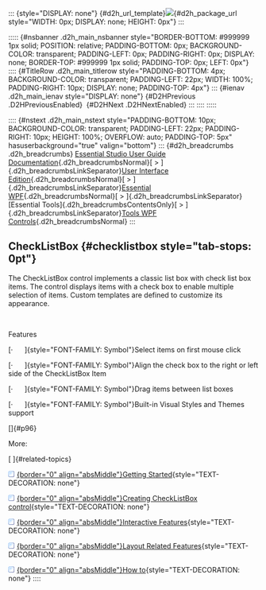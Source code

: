 ::: {style="DISPLAY: none"}
[](ms-xhelp:///?Id=d2h_url_template){#d2h_url_template}![](!package_url!){#d2h_package_url style="WIDTH: 0px; DISPLAY: none; HEIGHT: 0px"}
:::

::::: {#nsbanner .d2h_main_nsbanner style="BORDER-BOTTOM: #999999 1px solid; POSITION: relative; PADDING-BOTTOM: 0px; BACKGROUND-COLOR: transparent; PADDING-LEFT: 0px; PADDING-RIGHT: 0px; DISPLAY: none; BORDER-TOP: #999999 1px solid; PADDING-TOP: 0px; LEFT: 0px"}
:::: {#TitleRow .d2h_main_titlerow style="PADDING-BOTTOM: 4px; BACKGROUND-COLOR: transparent; PADDING-LEFT: 22px; WIDTH: 100%; PADDING-RIGHT: 10px; DISPLAY: none; PADDING-TOP: 4px"}
::: {#ienav .d2h_main_ienav style="DISPLAY: none"}
[](ms-xhelp:///?Id=3f0866bf-c41d-4656-a63f-210b7dc230ec){#D2HPrevious .D2HPreviousEnabled}  [](ms-xhelp:///?Id=b1c43766-4f90-48dd-aa21-e6fa5c87f6fa){#D2HNext .D2HNextEnabled}
:::
::::
:::::

:::: {#nstext .d2h_main_nstext style="PADDING-BOTTOM: 10px; BACKGROUND-COLOR: transparent; PADDING-LEFT: 22px; PADDING-RIGHT: 10px; HEIGHT: 100%; OVERFLOW: auto; PADDING-TOP: 5px" hasuserbackground="true" valign="bottom"}
::: {#d2h_breadcrumbs .d2h_breadcrumbs}
[Essential Studio User Guide Documentation](ms-xhelp:///?Id=12457748-09e3-4d74-a240-8e049cedf030){.d2h_breadcrumbsNormal}[ \> ]{.d2h_breadcrumbsLinkSeparator}[User Interface Edition](ms-xhelp:///?Id=c29296b7-531c-413b-a0ec-488ca1f7f669){.d2h_breadcrumbsNormal}[ \> ]{.d2h_breadcrumbsLinkSeparator}[Essential WPF](ms-xhelp:///?Id=7f4f82c5-151c-4262-94d0-75c4626c77bc){.d2h_breadcrumbsNormal}[ \> ]{.d2h_breadcrumbsLinkSeparator}[Essential Tools]{.d2h_breadcrumbsContentsOnly}[ \> ]{.d2h_breadcrumbsLinkSeparator}[Tools WPF Controls](ms-xhelp:///?Id=2ea58a12-9426-4a63-96b4-89eb80232c2c){.d2h_breadcrumbsNormal}
:::

## CheckListBox {#checklistbox style="tab-stops: 0pt"}

The CheckListBox control implements a classic list box with check list box items. The control displays items with a check box to enable multiple selection of items. Custom templates are defined to customize its appearance.

 

Features

[·      ]{style="FONT-FAMILY: Symbol"}Select items on first mouse click

[·      ]{style="FONT-FAMILY: Symbol"}Align the check box to the right or left side of the CheckListBox Item

[·      ]{style="FONT-FAMILY: Symbol"}Drag items between list boxes

[·      ]{style="FONT-FAMILY: Symbol"}Built-in Visual Styles and Themes support

[]{#p96} 

More:

[ ]{#related-topics}

[![](button.gif){border="0" align="absMiddle"}Getting Started](ms-xhelp:///?Id=b1c43766-4f90-48dd-aa21-e6fa5c87f6fa){style="TEXT-DECORATION: none"}

[![](button.gif){border="0" align="absMiddle"}Creating CheckListBox control](ms-xhelp:///?Id=8488b2de-6dad-43b2-873d-fba675890c24){style="TEXT-DECORATION: none"}

[![](button.gif){border="0" align="absMiddle"}Interactive Features](ms-xhelp:///?Id=d06b5188-c05f-4742-a314-33788d332861){style="TEXT-DECORATION: none"}

[![](button.gif){border="0" align="absMiddle"}Layout Related Features](ms-xhelp:///?Id=44788a17-adfd-4fd6-afa5-f044511913a2){style="TEXT-DECORATION: none"}

[![](button.gif){border="0" align="absMiddle"}How to](ms-xhelp:///?Id=8071dc23-06cc-4ee4-a5ef-aae168f0aa65){style="TEXT-DECORATION: none"}
::::
